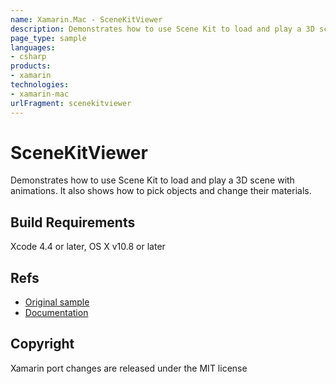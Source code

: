 ```yaml
---
name: Xamarin.Mac - SceneKitViewer
description: Demonstrates how to use Scene Kit to load and play a 3D scene with animations. It also shows how to pick objects and change their materials. Build...
page_type: sample
languages:
- csharp
products:
- xamarin
technologies:
- xamarin-mac
urlFragment: scenekitviewer
---
```

# SceneKitViewer

Demonstrates how to use Scene Kit to load and play a 3D scene with animations. It also shows how to pick objects and change their materials.

## Build Requirements

Xcode 4.4 or later, OS X v10.8 or later 

## Refs

- [Original sample](https://developer.apple.com/library/content/samplecode/SceneKitDocumentViewer/Introduction/Intro.html#//apple_ref/doc/uid/DTS40012309)
- [Documentation](https://developer.apple.com/scenekit/)

## Copyright

Xamarin port changes are released under the MIT license
